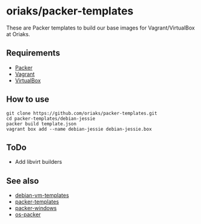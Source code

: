 # oriaks/packer-templates

These are Packer templates to build our base images for Vagrant/VirtualBox at Oriaks.

## Requirements

- [Packer](https://packer.io/)
- [Vagrant](https://www.vagrantup.com/)
- [VirtualBox](https://www.virtualbox.org/)

## How to use

    git clone https://github.com/oriaks/packer-templates.git
    cd packer-templates/debian-jessie
    packer build template.json
    vagrant box add --name debian-jessie debian-jessie.box

## ToDo

- Add libvirt builders

## See also

- [debian-vm-templates](https://anonscm.debian.org/git/cloud/debian-vm-templates.git/)
- [packer-templates](https://github.com/shiguredo/packer-templates/)
- [packer-windows](https://github.com/joefitzgerald/packer-windows/)
- [os-packer](https://github.com/rancher/os-packer/)
